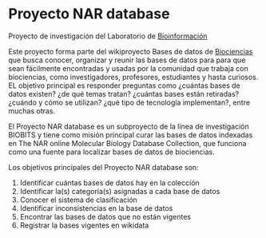 # Proyecto NAR database
Proyecto de investigación del Laboratorio de [Bioinformación](https://sites.google.com/a/ciencias.unam.mx/layla-michan/Home)

Este proyecto forma parte del wikiproyecto Bases de datos de [Biociencias](https://www.wikidata.org/wiki/Wikidata:Bases_de_Datos_Biociencias/NAR) que busca conocer, organizar y reunir las bases de datos para  para que sean fácilmente encontradas y usadas por la comunidad que trabaja con biociencias, como investigadores, profesores, estudiantes y hasta curiosos. EL objetivo principal es responder preguntas como ¿cuántas bases de datos existen? ¿de qué temas tratan? ¿cuántas bases están retiradas? ¿cuándo y cómo se utilizan? ¿qué tipo de tecnología implementan?, entre muchas otras. 

El Proyecto NAR database es un subproyecto de la línea de investigación BIOBITS y tiene como misión principal curar las bases de datos indexadas en The NAR online Molecular Biology Database Collection, que funciona como una fuente para localizar bases de datos de biociencias.

Los objetivos principales del Proyecto NAR database son: 
1. Identificar cuántas bases de datos hay en la colección
2. Identificar la(s) categoría(s) asignadas a cada base de datos
3. Conocer el sistema de clasificación
4. Identificar inconsistencias en la base de datos
5. Encontrar las bases de datos que no están vigentes
6. Registrar la bases vigentes en wikidata 
